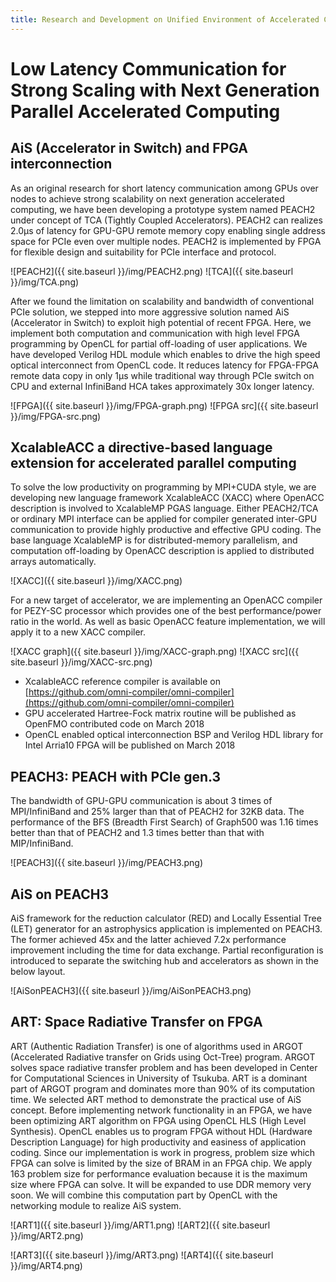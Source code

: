```yaml
---
title: Research and Development on Unified Environment of Accelerated Computing and Interconnection for Post-Petascale Era
---
```


# Low Latency Communication for Strong Scaling with Next Generation Parallel Accelerated Computing

## AiS (Accelerator in Switch) and FPGA interconnection

As an original research for short latency communication among GPUs over nodes to achieve strong scalability on next generation accelerated computing, we have been developing a prototype system named PEACH2 under concept of TCA (Tightly Coupled Accelerators). PEACH2 can realizes 2.0μs of latency for GPU-GPU remote memory copy enabling single address space for PCIe even over multiple nodes. PEACH2 is implemented by FPGA for flexible design and suitability for PCIe interface and protocol.

![PEACH2]({{ site.baseurl }}/img/PEACH2.png)
![TCA]({{ site.baseurl }}/img/TCA.png)

After we found the limitation on scalability and bandwidth of conventional PCIe solution, we stepped into more aggressive solution named AiS (Accelerator in Switch) to exploit high potential of recent FPGA. Here, we implement both computation and communication with high level FPGA programming by OpenCL for partial off-loading of user applications. We have developed Verilog HDL module which enables to drive the high speed optical interconnect from OpenCL code. It reduces latency for FPGA-FPGA remote data copy in only 1μs while traditional way through PCIe switch on CPU and external InfiniBand HCA takes approximately 30x longer latency. 

![FPGA]({{ site.baseurl }}/img/FPGA-graph.png)
![FPGA src]({{ site.baseurl }}/img/FPGA-src.png)

## XcalableACC a directive-based language extension for accelerated parallel computing

To solve the low productivity on programming by MPI+CUDA style, we are developing new language framework XcalableACC (XACC) where OpenACC description is involved to XcalableMP PGAS language. Either PEACH2/TCA or ordinary MPI interface can be applied for compiler generated inter-GPU communication to provide highly productive and effective GPU coding. The base language XcalableMP is for distributed-memory parallelism, and computation off-loading by OpenACC description is applied to distributed arrays automatically. 

![XACC]({{ site.baseurl }}/img/XACC.png)

For a new target of accelerator, we are implementing an OpenACC compiler for PEZY-SC processor which provides one of the best performance/power ratio in the world. As well as basic OpenACC feature implementation, we will apply it to a new XACC compiler.

![XACC graph]({{ site.baseurl }}/img/XACC-graph.png)
![XACC src]({{ site.baseurl }}/img/XACC-src.png)

* XcalableACC reference compiler is available on [https://github.com/omni-compiler/omni-compiler](https://github.com/omni-compiler/omni-compiler)
* GPU accelerated Hartree-Fock matrix routine will be published as OpenFMO contributed code on March 2018
* OpenCL enabled optical interconnection BSP and Verilog HDL library for Intel Arria10 FPGA will be published on March 2018

## PEACH3: PEACH with PCIe gen.3

The bandwidth of GPU-GPU communication is about 3 times of MPI/InfiniBand and 25% larger than that of PEACH2 for 32KB data. The performance of the BFS (Breadth First Search) of Graph500 was 1.16 times better than that of PEACH2 and 1.3 times better than that with MIP/InfiniBand.

![PEACH3]({{ site.baseurl }}/img/PEACH3.png)

## AiS on PEACH3

AiS framework for the reduction calculator (RED) and Locally Essential Tree (LET) generator for an astrophysics application is implemented on PEACH3. The former achieved 45x and the latter achieved 7.2x performance improvement including the time for data exchange. Partial reconfiguration is introduced to separate the switching hub and accelerators as shown in the below layout.

![AiSonPEACH3]({{ site.baseurl }}/img/AiSonPEACH3.png)

## ART: Space Radiative Transfer on FPGA

ART (Authentic Radiation Transfer) is one of algorithms used in ARGOT (Accelerated Radiative transfer on Grids using Oct-Tree) program. ARGOT solves space radiative transfer problem and has been developed in Center for Computational Sciences in University of Tsukuba. 
ART is a dominant part of ARGOT program and dominates more than 90% of its computation time. We selected ART method to demonstrate the practical use of AiS concept. Before implementing network functionality in an FPGA, we have been optimizing ART algorithm on FPGA using OpenCL HLS (High Level Synthesis). OpenCL enables us to program FPGA without HDL (Hardware Description Language) for high productivity and easiness of application coding. Since our implementation is work in progress, problem size which FPGA can solve is limited by the size of BRAM in an FPGA chip. We apply 163 problem size for performance evaluation because it is the maximum size where FPGA can solve. It will be expanded to use DDR memory very soon. We will combine this computation part by OpenCL with the networking module to realize AiS system.

![ART1]({{ site.baseurl }}/img/ART1.png)
![ART2]({{ site.baseurl }}/img/ART2.png)

![ART3]({{ site.baseurl }}/img/ART3.png)
![ART4]({{ site.baseurl }}/img/ART4.png)


